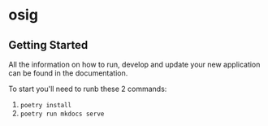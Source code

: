 
# osig

## Getting Started

All the information on how to run, develop and update your new application can be found in the documentation.

To start you'll need to runb these 2 commands:
1. `poetry install`
2. `poetry run mkdocs serve`
